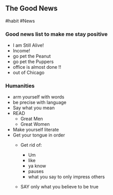 ## The Good News
#habit #News 


### Good news list to make me stay positive

+ I am Still Alive!
+ Income!
+ go pet the Peanut
+ go pet the Puppers
+ office is almost done !!
+ out of Chicago

### Humanities

+ arm yourself with words
+ be precise with language
+ Say what you mean
+ READ
  + Great Men
  + Great Women
+ Make yourself literate
+ Get your tongue in order
  + Get rid of:
    + Um
    + like
    + ya know
    + pauses
    + what you say to only impress others

  + SAY only what you believe to be true

